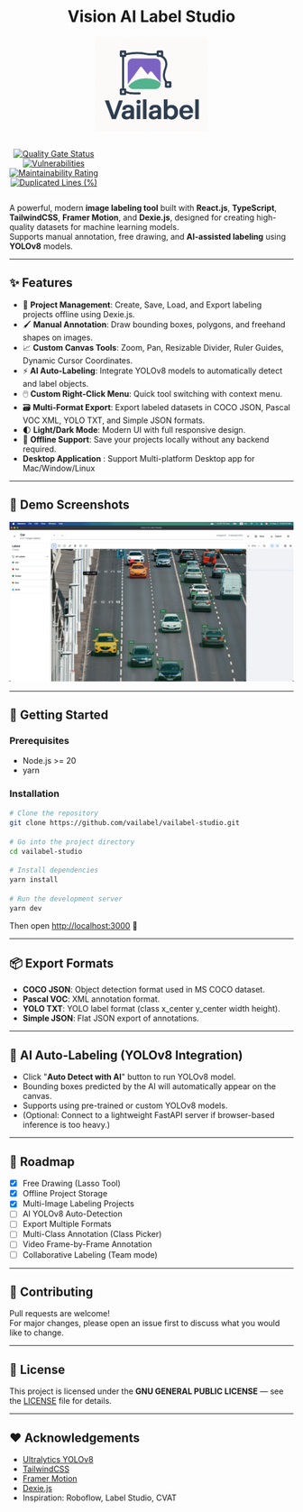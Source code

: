 <h1 align="center">Vision AI Label Studio</h1>
<p align="center">
  <img src="/docs/logo.png" alt="Logo" width="200">
</p>
<span align="center" style="display: flex; flex-direction: row; align-items: center;">

[![Quality Gate Status](https://sonarcloud.io/api/project_badges/measure?project=vailabel_vailabel-studio&metric=alert_status)](https://sonarcloud.io/summary/new_code?id=vailabel_vailabel-studio)  
[![Vulnerabilities](https://sonarcloud.io/api/project_badges/measure?project=vailabel_vailabel-studio&metric=vulnerabilities)](https://sonarcloud.io/summary/new_code?id=vailabel_vailabel-studio)  
[![Maintainability Rating](https://sonarcloud.io/api/project_badges/measure?project=vailabel_vailabel-studio&metric=sqale_rating)](https://sonarcloud.io/summary/new_code?id=vailabel_vailabel-studio)  
[![Duplicated Lines (%)](https://sonarcloud.io/api/project_badges/measure?project=vailabel_vailabel-studio&metric=duplicated_lines_density)](https://sonarcloud.io/summary/new_code?id=vailabel_vailabel-studio)

</span>

A powerful, modern **image labeling tool** built with **React.js**, **TypeScript**, **TailwindCSS**, **Framer Motion**, and **Dexie.js**, designed for creating high-quality datasets for machine learning models.  
Supports manual annotation, free drawing, and **AI-assisted labeling** using **YOLOv8** models.

---

## ✨ Features

- 🚀 **Project Management**: Create, Save, Load, and Export labeling projects offline using Dexie.js.
- 🖌️ **Manual Annotation**: Draw bounding boxes, polygons, and freehand shapes on images.
- 📈 **Custom Canvas Tools**: Zoom, Pan, Resizable Divider, Ruler Guides, Dynamic Cursor Coordinates.
- ⚡ **AI Auto-Labeling**: Integrate YOLOv8 models to automatically detect and label objects.
- 🖱️ **Custom Right-Click Menu**: Quick tool switching with context menu.
- 🗃️ **Multi-Format Export**: Export labeled datasets in COCO JSON, Pascal VOC XML, YOLO TXT, and Simple JSON formats.
- 🌓 **Light/Dark Mode**: Modern UI with full responsive design.
- 💾 **Offline Support**: Save your projects locally without any backend required.
- **Desktop Application** : Support Multi-platform Desktop app for Mac/Window/Linux

---

## 📸 Demo Screenshots

![Studio](/docs/screens/studio.gif)

---

## 🚀 Getting Started

### Prerequisites

- Node.js >= 20
- yarn

### Installation

```bash
# Clone the repository
git clone https://github.com/vailabel/vailabel-studio.git

# Go into the project directory
cd vailabel-studio

# Install dependencies
yarn install

# Run the development server
yarn dev
```

Then open [http://localhost:3000](http://localhost:3000) 🚀

---

## 📦 Export Formats

- **COCO JSON**: Object detection format used in MS COCO dataset.
- **Pascal VOC**: XML annotation format.
- **YOLO TXT**: YOLO label format (class x_center y_center width height).
- **Simple JSON**: Flat JSON export of annotations.

---

## 🤖 AI Auto-Labeling (YOLOv8 Integration)

- Click "**Auto Detect with AI**" button to run YOLOv8 model.
- Bounding boxes predicted by the AI will automatically appear on the canvas.
- Supports using pre-trained or custom YOLOv8 models.
- (Optional: Connect to a lightweight FastAPI server if browser-based inference is too heavy.)

---

## 📝 Roadmap

- [x] Free Drawing (Lasso Tool)
- [x] Offline Project Storage
- [x] Multi-Image Labeling Projects
- [ ] AI YOLOv8 Auto-Detection
- [ ] Export Multiple Formats
- [ ] Multi-Class Annotation (Class Picker)
- [ ] Video Frame-by-Frame Annotation
- [ ] Collaborative Labeling (Team mode)

---

## 🤝 Contributing

Pull requests are welcome!  
For major changes, please open an issue first to discuss what you would like to change.

---

## 📄 License

This project is licensed under the **GNU GENERAL PUBLIC LICENSE** — see the [LICENSE](LICENSE) file for details.

---

## ❤️ Acknowledgements

- [Ultralytics YOLOv8](https://github.com/ultralytics/ultralytics)
- [TailwindCSS](https://tailwindcss.com/)
- [Framer Motion](https://www.framer.com/motion/)
- [Dexie.js](https://dexie.org/)
- Inspiration: Roboflow, Label Studio, CVAT
